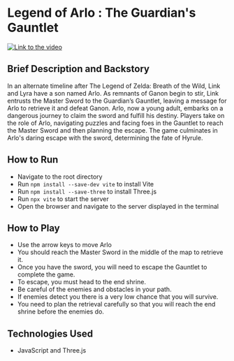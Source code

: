 # Legend of Arlo : The Guardian's Gauntlet

[![Link to the video](http://img.youtube.com/vi/GwHdAy27ecE/0.jpg)](https://www.youtube.com/watch?v=GwHdAy27ecE)

## Brief Description and Backstory

In an alternate timeline after The Legend of Zelda: Breath of the Wild, Link and Lyra have a son named Arlo. As remnants of Ganon begin to stir, Link entrusts the Master Sword to the Guardian’s Gauntlet, leaving a message for Arlo to retrieve it and defeat Ganon. Arlo, now a young adult, embarks on a dangerous journey to claim the sword and fulfill his destiny. Players take on the role of Arlo, navigating puzzles and facing foes in the Gauntlet to reach the Master Sword and then planning the escape. The game culminates in Arlo's daring escape with the sword, determining the fate of Hyrule.

## How to Run

- Navigate to the root directory
- Run `npm install --save-dev vite` to install Vite
- Run `npm install --save-three` to install Three.js
- Run `npx vite` to start the server
- Open the browser and navigate to the server displayed in the terminal

## How to Play

- Use the arrow keys to move Arlo
- You should reach the Master Sword in the middle of the map to retrieve it.
- Once you have the sword, you will need to escape the Gauntlet to complete the game.
- To escape, you must head to the end shrine.
- Be careful of the enemies and obstacles in your path.
- If enemies detect you there is a very low chance that you will survive.
- You need to plan the retrieval carefully so that you will reach the end shrine before the enemies do.

## Technologies Used

- JavaScript and Three.js

